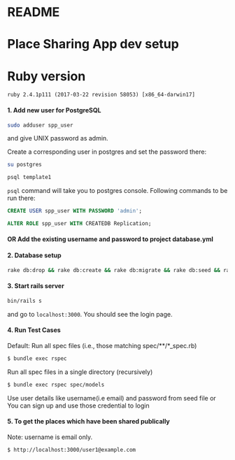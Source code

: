 # README

# Place Sharing App dev setup

# Ruby version
```
ruby 2.4.1p111 (2017-03-22 revision 58053) [x86_64-darwin17]
```

#### 1. Add new user for PostgreSQL

```bash
sudo adduser spp_user
```
and give UNIX password as admin.

Create a corresponding user in postgres and set the password there:

```bash
su postgres

psql template1
```

`psql` command will take you to postgres console. Following commands to be run there:

```sql
CREATE USER spp_user WITH PASSWORD 'admin';

ALTER ROLE spp_user WITH CREATEDB Replication;
```
#### OR Add the existing username and password to project database.yml

#### 2. Database setup

```bash
rake db:drop && rake db:create && rake db:migrate && rake db:seed && rake db:test:prepare
```

#### 3. Start rails server

```bash
bin/rails s
```
and go to `localhost:3000`. You should see the login page.

#### 4. Run Test Cases
Default: Run all spec files (i.e., those matching spec/**/*_spec.rb)
```bash
$ bundle exec rspec
```

Run all spec files in a single directory (recursively)
```bash
$ bundle exec rspec spec/models
```
Use user details like username(i.e email) and password from seed file or You can sign up and use those credential to login

#### 5. To get the places which have been shared publically
Note: username is email only.
```bash
$ http://localhost:3000/user1@example.com
```